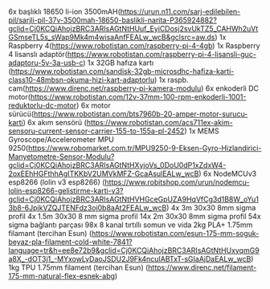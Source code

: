 6x  başlıklı 18650 li-ion 3500mAH(https://urun.n11.com/sarj-edilebilen-pil/sarjli-pil-37v-3500mah-18650-baslikli-narita-P365924882?gclid=Cj0KCQiAhojzBRC3ARIsAGtNtHUuf_EyiCDosj2svUkTZ5_CAHWh2uVtGSmseTL5s_sWap9Mk4m4wisaAnfFEALw_wcB&gclsrc=aw.ds)
1x  Raspberry 4(https://www.robotistan.com/raspberry-pi-4-4gb)
1x  Raspberry 4 lisanslı adaptör(https://www.robotistan.com/raspberry-pi-4-lisansli-guc-adaptoru-5v-3a-usb-c)
1x  32GB hafıza kartı (https://www.robotistan.com/sandisk-32gb-microsdhc-hafiza-karti-class10-48mbsn-okuma-hizi-kart-adaptorlu)
1x  raspb. cam(https://www.direnc.net/raspberry-pi-kamera-modulu)
6x  enkoderli DC motor(https://www.robotistan.com/12v-37mm-100-rpm-enkoderli-1001-reduktorlu-dc-motor)
6x  motor sürücü(https://www.robotistan.com/bts7960b-20-amper-motor-surucu-karti)
6x  akım sensörü (https://www.robotistan.com/acs711ex-akim-sensoru-current-sensor-carrier-155-to-155a-pl-2452)
1x  MEMS Gyroscope/Accelerometer MPU 9250(https://www.robomarket.com.tr/MPU9250-9-Eksen-Gyro-Hizlandirici-Manyetometre-Sensor-Modulu?gclid=Cj0KCQiAhojzBRC3ARIsAGtNtHXyjoVs_0DoU0dP1xZdxW4-2oxEEhHGFthhAgITKKbV2UMVkMFZ-GcaAsulEALw_wcB)
6x  NodeMCUv3 esp8266 (lolin v3 esp8266) (https://www.robitshop.com/urun/nodemcu-lolin-esp8266-gelistirme-karti-v3?gclid=Cj0KCQiAhojzBRC3ARIsAGtNtHVHGceGpUZA9HqVfCg3d1B8W_oYu13b8-6JpjkVZQJTENFdz3oj0b8aAt2FEALw_wcB)
4x  3m 30x30 8mm sigma profil
4x  1.5m 30x30 8 mm sigma profil
14x 2m 30x30 8mm sigma profil
54x sigma bağlantı parçası
98x 8 kanal tırtıllı somun ve vida
2kg PLA+ 1.75mm filamant (tercihan Esun) (https://www.robotistan.com/esun-175-mm-soguk-beyaz-pla-filament-cold-white-7841?language=tr&h=ee8e72b9&gclid=Cj0KCQiAhojzBRC3ARIsAGtNtHUxyqmG9a8X_-dOT3j1_-MYxowLyDaoJSDU2J9Fk4ncuIABTxT-sGIaAjDaEALw_wcB)
1kg TPU 1.75mm filament (tercihan Esun) (https://www.direnc.net/filament-175-mm-natural-flex-esnek-abg)
